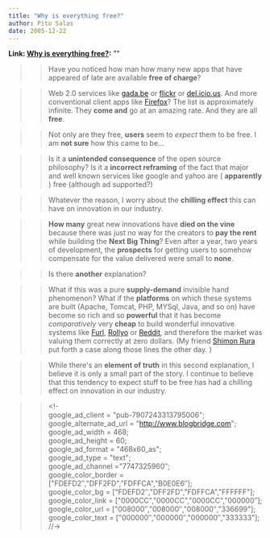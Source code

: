 ```yaml
---
title: "Why is everything free?"
author: Pito Salas
date: 2005-12-22
---
```


**Link: [Why is everything free?](None):** ""


>>

>> Have you noticed how man how many new apps that have appeared of late are
available **free of charge**?

>>

>> Web 2.0 services like [gada.be](<http://gada.be/>) or
[flickr](<http://www.flickr.com/>) or [del.icio.us](<http://del.icio.us/>).
And more conventional client apps like
[Firefox](<http://www.mozilla.com/firefox/>)? The list is approximately
infinite. They **come and** go at an amazing rate. And they are all **free**.

>>

>> Not only are they free, **users** seem to _expect_ them to be free. I am
**not sure** how this came to be…

>>

>> Is it a **unintended consequence** of the open source philosophy? Is it a
**incorrect reframing** of the fact that major and well known services like
google and yahoo are ( **apparently** ) free (although ad supported?)

>>

>> Whatever the reason, I worry about the **chilling effect** this can have on
innovation in our industry.

>>

>> **How many** great new innovations have **died on the vine** because there
was just no way for the creators to **pay the rent** while building the **Next
Big Thing**? Even after a year, two years of development, the **prospects**
for getting users to somehow compensate for the value delivered were small to
**none**.

>>

>> Is there **another** explanation?

>>

>> What if this was a pure **supply-demand** invisible hand phenomenon? What
if the **platforms** on which these systems are built (Apache, Tomcat, PHP,
MYSql, Java, and so on) have become so rich and so **powerful** that it has
become _comparatively_ very **cheap** to build wonderful innovative systems
like [Furl](<http://www.furl.net/>), [Rollyo](<http://rollyo.com/index.html>)
or [Reddit](<http://reddit.com/>), and therefore the market was valuing them
correctly at zero dollars. (My friend [Shimon
Rura](<http://frassle.rura.org/Directory/index?feed=1>) put forth a case along
those lines the other day. )

>>

>> While there's an **element of truth** in this second explanation, I believe
it is only a small part of the story. I continue to believe that this tendency
to expect stuff to be free has had a chilling effect on innovation in our
industry.

>>

>> <!-  
> google_ad_client = "pub-7907243313795006";  
> google_alternate_ad_url = "http://www.blogbridge.com";  
> google_ad_width = 468;  
> google_ad_height = 60;  
> google_ad_format = "468x60_as";  
> google_ad_type = "text";  
> google_ad_channel ="7747325960″;  
> google_color_border = ["FDEFD2″,"DFF2FD","FDFFCA","B0E0E6″];  
> google_color_bg = ["FDEFD2″,"DFF2FD","FDFFCA","FFFFFF"];  
> google_color_link = ["0000CC","0000CC","0000CC","000000″];  
> google_color_url = ["008000″,"008000″,"008000″,"336699"];  
> google_color_text = ["000000″,"000000″,"000000″,"333333"];  
> //->  
> <script type="text/javascript"  
>  src="http://pagead2.googlesyndication.com/pagead/show_ads.js">
>>

>> Technorati Tags:
[businessmodel](<http://www.technorati.com/tag/businessmodel>),
[supplydemand](<http://www.technorati.com/tag/supplydemand>)


